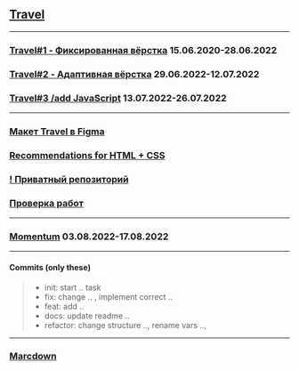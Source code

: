 ## [Travel](https://github.com/rolling-scopes-school/tasks/blob/master/tasks/travel/travel.md)
___
### [Travel#1 - Фиксированная вёрстка](https://github.com/rolling-scopes-school/tasks/blob/master/tasks/travel/travel-part1.md) 15.06.2020-28.06.2022
### [Travel#2 - Адаптивная вёрстка](https://github.com/rolling-scopes-school/tasks/blob/master/tasks/travel/travel-part2.md) 29.06.2022-12.07.2022
### [Travel#3 /add JavaScript](https://github.com/rolling-scopes-school/tasks/blob/master/tasks/travel/travel-part3.md) 13.07.2022-26.07.2022
___
### [Макет Travel в Figma](https://www.figma.com/file/BhULVGGIachSAjoBazhP9P/Travel?node-id=0%3A1)
### [Recommendations for HTML + CSS](https://github.com/rolling-scopes-school/tasks/blob/master/stage1/modules/clean-code/materials/html-and-css-extended.md)
### [! Приватный репозиторий](https://docs.rs.school/#/private-repository)
### [Проверка работ](https://docs.rs.school/#/pull-request-review-process?id=%D0%A2%D1%80%D0%B5%D0%B1%D0%BE%D0%B2%D0%B0%D0%BD%D0%B8%D1%8F-%D0%BA-pull-request-pr)
___
### [Momentum](https://github.com/rolling-scopes-school/tasks/blob/master/tasks/momentum/momentum-stage1.md) 03.08.2022-17.08.2022
___
#### Commits (only **these**)
>- init: start .. task
>- fix: change .. , implement correct ..
>- feat: add ..
>- docs: update readme ..
>- refactor: change structure .., rename vars ..,
___
### [Marcdown](https://gist.github.com/Jekins/2bf2d0638163f1294637#Headers)
